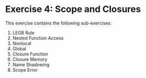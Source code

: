 # Exercise 4: Scope and Closures

This exercise contains the following sub-exercises:

1. LEGB Rule
2. Nested Function Access
3. Nonlocal
4. Global
5. Closure Function
6. Closure Memory
7. Name Shadowing
8. Scope Error
